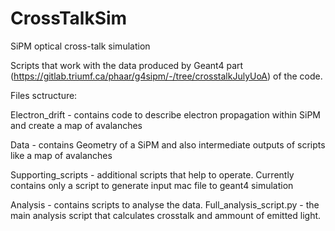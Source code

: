 # CrossTalkSim
SiPM optical cross-talk simulation

Scripts that work with the data produced by Geant4 part (https://gitlab.triumf.ca/phaar/g4sipm/-/tree/crosstalkJulyUoA) of the code.

Files sctructure:

Electron_drift - contains code to describe electron propagation within SiPM and create a map of avalanches

Data - contains Geometry of a SiPM and also intermediate outputs of scripts like a map of avalanches

Supporting_scripts - additional scripts that help to operate. Currently contains only a script to generate input mac file to geant4 simulation

Analysis - contains scripts to analyse the data.
	Full_analysis_script.py - the main analysis script that calculates crosstalk and ammount of emitted light.